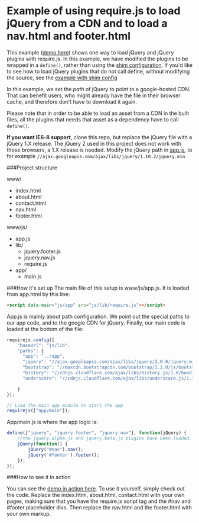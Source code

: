 Example of using require.js to load jQuery from a CDN and to load a nav.html and footer.html
====

This example ([demo here](https://rhildred.github.io/staticFramework/www)) shows one way to load jQuery and jQuery plugins with require.js. In this example, we have modified the plugins to be wrapped in a `define()`, rather than using the [shim configuration](http://requirejs.org/docs/api.html#config-shim). If you'd like to see how to load jQuery plugins that do not call define, without modifying the source, see the [example with shim config](http://github.com/requirejs/example-jquery-shim/)

In this example, we set the *path* of jQuery to point to a google-hosted CDN. That can benefit users, who might already have the file in their browser cache, and therefore don't have to download it again.

Please note that in order to be able to load an asset from a CDN in the built files, all the plugins that needs that asset as a dependency have to call `define()`.

**If you want IE6-8 support**, clone this repo, but replace the jQuery file with a jQuery 1.X release. The jQuery 2 used in this project does not work with those browsers, a 1.X release is needed. Modify the jQuery path in [app.js](https://github.com/requirejs/example-jquery-cdn/blob/master/www/js/app.js#L9), to for example `//ajax.googleapis.com/ajax/libs/jquery/1.10.2/jquery.min`

###Project structure


www/

- index.html
- about.html
- contact.html
- nav.html
- footer.html

www/js/

- app.js
- lib/
    - jquery.footer.js
    - jquery.nav.js
    - require.js
- app/
    - main.js

###How it's set up
The main file of this setup is www/js/app.js. It is loaded from app.html by this line:
```html
<script data-main="js/app" src="js/lib/require.js"></script>
```

App.js is mainly about path configuration. We point out the special paths to our app code, and to the google CDN for jQuery. Finally, our main code is loaded at the bottom of the file:

```javascript
requirejs.config({
    "baseUrl": "js/lib",
    "paths": {
      "app": "../app",
      "jquery": "//ajax.googleapis.com/ajax/libs/jquery/2.0.0/jquery.min",
      "bootstrap": "//maxcdn.bootstrapcdn.com/bootstrap/3.2.0/js/bootstrap.min",
      "history": "//cdnjs.cloudflare.com/ajax/libs/history.js/1.8/bundled-uncompressed/html4+html5/jquery.history",
      "underscore": "//cdnjs.cloudflare.com/ajax/libs/underscore.js/1.7.0/underscore-min"

    }
});

// Load the main app module to start the app
requirejs(["app/main"]);
```

App/main.js is where the app logic is:

```javascript
define(["jquery", "jquery.footer", "jquery.nav"], function(jQuery) {
    //the jquery.alpha.js and jquery.beta.js plugins have been loaded.
    jQuery(function() {
        jQuery("#nav").nav();
        jQuery('#footer').footer();
    });
});
```

###How to see it in action

You can see the [demo in action here](https://rhildred.github.io/staticFramework/www). To use it yourself, simply check out the code. Replace the index.html, about.html, contact.html with your own pages, making sure that you have the require.js script tag and the #nav and #footer placeholder divs. Then replace the nav.html and the footer.html with your own markup.

